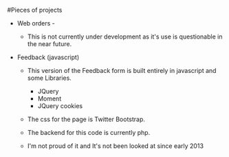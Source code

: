 #Pieces of projects

* Web orders -
	* This is not currently under development as it's use is questionable in the near future.

* Feedback (javascript)
	* This version of the Feedback form is built entirely in javascript and some Libraries.  
		* JQuery
		* Moment
		* JQuery cookies

	* The css for the page is Twitter Bootstrap.
	* The backend for this code is currently php.
	* I'm not proud of it and It's not been looked at since early 2013

